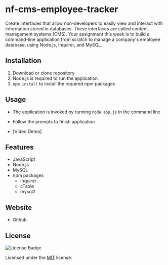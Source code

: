 # nf-cms-employee-tracker
Create interfaces that allow non-developers to easily view and interact with information stored in databases. These interfaces are called content management systems (CMS). Your assignment this week is to build a command-line application from scratch to manage a company's employee database, using Node.js, Inquirer, and MySQL.

## Installation

1. Download or clone repository
2. Node.js is required to run the application
3. `npm install` to install the required npm packages

## Usage

* The application is invoked by running `node app.js` in the command line

* Follow the prompts to finish application
* [Video Demo]  

## Features

* JavaScript
* Node.js
* MySQL
* npm packages
  * Inquirer
  * cTable
  * mysql2

## Website
* Github

## License

![License Badge](https://img.shields.io/github/license/mmeii/employee-management-system)
  
Licensed under the [MIT](LICENSE) license.
